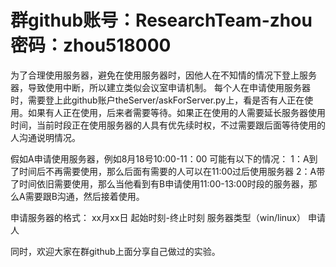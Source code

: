 #  群github账号：ResearchTeam-zhou 密码：zhou518000
为了合理使用服务器，避免在使用服务器时，因他人在不知情的情况下登上服务器，导致使用中断，所以建立类似会议室申请机制。
每个人在申请使用服务器时，需要登上此github账户theServer/askForServer.py上，看是否有人正在使用。如果有人正在使用，后来者需要等待。如果正在使用的人需要延长服务器使用时间，当前时段正在使用服务器的人具有优先续时权，不过需要跟后面等待使用的人沟通说明情况。


假如A申请使用服务器，例如8月18号10:00-11：00
可能有以下的情况：
1：A到了时间后不再需要使用，那么后面有需要的人可以在11:00过后使用服务器
2：A带了时间依旧需要使用，那么当他看到有B申请使用11:00-13:00时段的服务器，那么A需要跟B沟通，然后接着使用。

申请服务器的格式：
xx月xx日 起始时刻-终止时刻 服务器类型（win/linux） 申请人

同时，欢迎大家在群github上面分享自己做过的实验。
